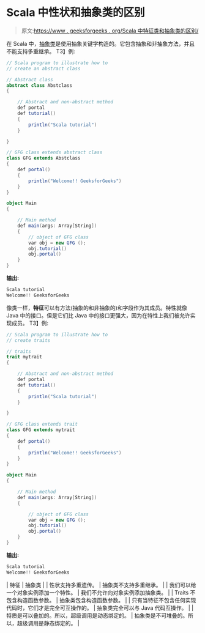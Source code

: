 # Scala 中性状和抽象类的区别

> 原文:[https://www . geeksforgeeks . org/Scala 中特征类和抽象类的区别/](https://www.geeksforgeeks.org/difference-between-traits-and-abstract-classes-in-scala/)

在 Scala 中，[抽象类](https://www.geeksforgeeks.org/abstract-classes-in-scala/)是使用抽象关键字构造的。它包含抽象和非抽象方法，并且不能支持多重继承。
T3】例:

```scala
// Scala program to illustrate how to 
// create an abstract class

// Abstract class
abstract class Abstclass
{

    // Abstract and non-abstract method
    def portal
    def tutorial()
    { 
        println("Scala tutorial")
    }

}

// GFG class extends abstract class
class GFG extends Abstclass
{
    def portal()
    {
        println("Welcome!! GeeksforGeeks")
    }
}

object Main 
{

    // Main method
    def main(args: Array[String]) 
    {
        // object of GFG class
        var obj = new GFG ();
        obj.tutorial()
        obj.portal()
    }
}
```

**输出:**

```scala
Scala tutorial
Welcome!! GeeksforGeeks

```

像类一样，**特征**可以有方法(抽象的和非抽象的)和字段作为其成员。特性就像 Java 中的接口。但是它们比 Java 中的接口更强大，因为在特性上我们被允许实现成员。
T3】例:

```scala
// Scala program to illustrate how to 
// create traits

// traits
trait mytrait
{

    // Abstract and non-abstract method
    def portal
    def tutorial()
    { 
        println("Scala tutorial")
    }

}

// GFG class extends trait
class GFG extends mytrait
{
    def portal()
    {
        println("Welcome!! GeeksforGeeks")
    }
}

object Main 
{

    // Main method
    def main(args: Array[String]) 
    {

        // object of GFG class
        var obj = new GFG ();
        obj.tutorial()
        obj.portal()
    }
}
```

**输出:**

```scala
Scala tutorial
Welcome!! GeeksforGeeks

```

| 特征 | 抽象类 |
| 性状支持多重遗传。 | 抽象类不支持多重继承。 |
| 我们可以给一个对象实例添加一个特性。 | 我们不允许向对象实例添加抽象类。 |
| Traits 不包含构造函数参数。 | 抽象类包含构造函数参数。 |
| 只有当特征不包含任何实现代码时，它们才是完全可互操作的。 | 抽象类完全可以与 Java 代码互操作。 |
| 特质是可以叠加的。所以，超级调用是动态绑定的。 | 抽象类是不可堆叠的。所以，超级调用是静态绑定的。 |